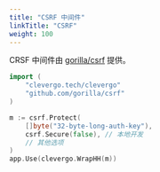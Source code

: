 ```yaml
---
title: "CSRF 中间件"
linkTitle: "CSRF"
weight: 100
---
```


CRSF 中间件由 [gorilla/csrf](https://github.com/gorilla/csrf) 提供。

```go
import (
    "clevergo.tech/clevergo"
    "github.com/gorilla/csrf"
)
```

```go
m := csrf.Protect(
    []byte("32-byte-long-auth-key"),
    csrf.Secure(false), // 本地开发
    // 其他选项
)
app.Use(clevergo.WrapHH(m))
```
